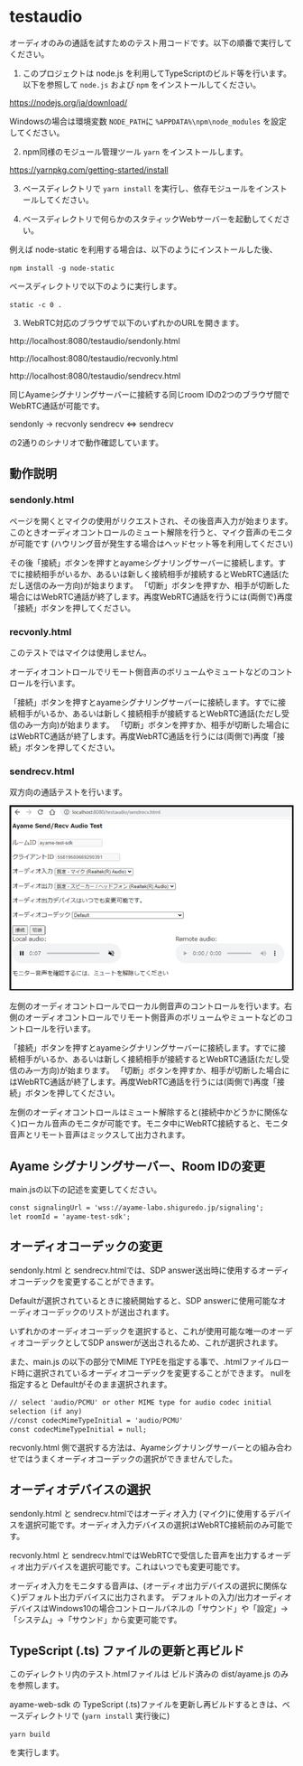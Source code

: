 # testaudio

オーディオのみの通話を試すためのテスト用コードです。以下の順番で実行してください。

1. このプロジェクトは node.js を利用してTypeScriptのビルド等を行います。以下を参照して `node.js` および `npm` をインストールしてください。

https://nodejs.org/ja/download/

Windowsの場合は環境変数 `NODE_PATH`に `%APPDATA%\npm\node_modules` を設定してください。

2. npm同様のモジュール管理ツール `yarn` をインストールします。

https://yarnpkg.com/getting-started/install

3. ベースディレクトリで `yarn install` を実行し、依存モジュールをインストールしてください。

2. ベースディレクトリで何らかのスタティックWebサーバーを起動してください。

例えば node-static を利用する場合は、以下のようにインストールした後、

`npm install -g node-static`

ベースディレクトリで以下のように実行します。

`static -c 0 .`

3. WebRTC対応のブラウザで以下のいずれかのURLを開きます。

http://localhost:8080/testaudio/sendonly.html

http://localhost:8080/testaudio/recvonly.html

http://localhost:8080/testaudio/sendrecv.html


同じAyameシグナリングサーバーに接続する同じroom IDの2つのブラウザ間でWebRTC通話が可能です。

sendonly → recvonly
sendrecv ⇔ sendrecv

の2通りのシナリオで動作確認しています。


## 動作説明

### sendonly.html

ページを開くとマイクの使用がリクエストされ、その後音声入力が始まります。
このときオーディオコントロールのミュート解除を行うと、マイク音声のモニタが可能です (ハウリング音が発生する場合はヘッドセット等を利用してください)

その後「接続」ボタンを押すとayameシグナリングサーバーに接続します。すでに接続相手がいるか、あるいは新しく接続相手が接続するとWebRTC通話(ただし送信のみ一方向)が始まります。
「切断」ボタンを押すか、相手が切断した場合にはWebRTC通話が終了します。再度WebRTC通話を行うには(両側で)再度「接続」ボタンを押してください。

### recvonly.html

このテストではマイクは使用しません。

オーディオコントロールでリモート側音声のボリュームやミュートなどのコントロールを行います。

「接続」ボタンを押すとayameシグナリングサーバーに接続します。すでに接続相手がいるか、あるいは新しく接続相手が接続するとWebRTC通話(ただし受信のみ一方向)が始まります。
「切断」ボタンを押すか、相手が切断した場合にはWebRTC通話が終了します。再度WebRTC通話を行うには(両側で)再度「接続」ボタンを押してください。

### sendrecv.html

双方向の通話テストを行います。

![sendrecv.html](testaudio_sendrecv.png)

左側のオーディオコントロールでローカル側音声のコントロールを行います。右側のオーディオコントロールでリモート側音声のボリュームやミュートなどのコントロールを行います。

「接続」ボタンを押すとayameシグナリングサーバーに接続します。すでに接続相手がいるか、あるいは新しく接続相手が接続するとWebRTC通話(ただし受信のみ一方向)が始まります。
「切断」ボタンを押すか、相手が切断した場合にはWebRTC通話が終了します。再度WebRTC通話を行うには(両側で)再度「接続」ボタンを押してください。

左側のオーディオコントロールはミュート解除すると(接続中かどうかに関係なく)ローカル音声のモニタが可能です。モニタ中にWebRTC接続すると、モニタ音声とリモート音声はミックスして出力されます。

## Ayame シグナリングサーバー、Room IDの変更

main.jsの以下の記述を変更してください。

```
const signalingUrl = 'wss://ayame-labo.shiguredo.jp/signaling';
let roomId = 'ayame-test-sdk';
```

## オーディオコーデックの変更

sendonly.html と sendrecv.htmlでは、SDP answer送出時に使用するオーディオコーデックを変更することができます。

Defaultが選択されているときに接続開始すると、SDP answerに使用可能なオーディオコーデックのリストが送出されます。

いずれかのオーディオコーデックを選択すると、これが使用可能な唯一のオーディオコーデックとしてSDP answerが送出されるため、これが選択されます。

また、main.js の以下の部分でMIME TYPEを指定する事で、.htmlファイルロード時に選択されているオーディオコーデックを変更することができます。 nullを指定すると Defaultがそのまま選択されます。

```
// select 'audio/PCMU' or other MIME type for audio codec initial selection (if any)
//const codecMimeTypeInitial = 'audio/PCMU'
const codecMimeTypeInitial = null;
```

recvonly.html 側で選択する方法は、Ayameシグナリングサーバーとの組み合わせではうまくオーディオコーデックの選択ができませんでした。

## オーディオデバイスの選択

sendonly.html と sendrecv.htmlではオーディオ入力 (マイク)に使用するデバイスを選択可能です。オーディオ入力デバイスの選択はWebRTC接続前のみ可能です。

recvonly.html と sendrecv.htmlではWebRTCで受信した音声を出力するオーディオ出力デバイスを選択可能です。これはいつでも変更可能です。

オーディオ入力をモニタする音声は、(オーディオ出力デバイスの選択に関係なく)デフォルト出力デバイスに出力されます。
デフォルトの入力/出力オーディオデバイスはWindows10の場合コントロールパネルの「サウンド」や「設定」→「システム」→「サウンド」から変更可能です。

## TypeScript (.ts) ファイルの更新と再ビルド

このディレクトリ内のテスト.htmlファイルは ビルド済みの dist/ayame.js のみを参照します。

ayame-web-sdk の TypeScript (.ts)ファイルを更新し再ビルドするときは、ベースディレクトリで (`yarn install` 実行後に)

`yarn build`

を実行します。
